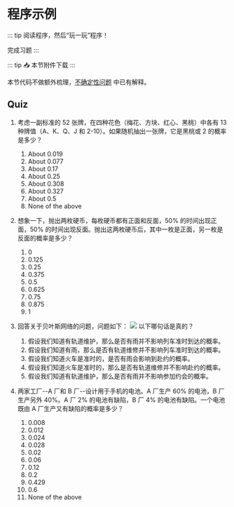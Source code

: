 # 程序示例

::: tip
阅读程序，然后“玩一玩”程序！

完成习题
:::

::: tip 📥
本节附件下载 <Download url="https://cdn.xyxsw.site/code/3-Lecture.zip"/>
:::

本节代码不做额外梳理，[不确定性问题](./4.3.3%E4%B8%8D%E7%A1%AE%E5%AE%9A%E6%80%A7%E9%97%AE%E9%A2%98.md) 中已有解释。

## Quiz

1. 考虑一副标准的 52 张牌，在四种花色（梅花、方块、红心、黑桃）中各有 13 种牌值（A、K、Q、J 和 2-10）。如果随机抽出一张牌，它是黑桃或 2 的概率是多少？
    1. About 0.019
    2. About 0.077
    3. About 0.17
    4. About 0.25
    5. About 0.308
    6. About 0.327
    7. About 0.5
    8. None of the above
2. 想象一下，抛出两枚硬币，每枚硬币都有正面和反面，50% 的时间出现正面，50% 的时间出现反面。抛出这两枚硬币后，其中一枚是正面，另一枚是反面的概率是多少？
    1. 0
    2. 0.125
    3. 0.25
    4. 0.375
    5. 0.5
    6. 0.625
    7. 0.75
    8. 0.875
    9. 1
3. 回答关于贝叶斯网络的问题，问题如下：
  ![](https://cdn.xyxsw.site/PUesbhgsFoiucAxWBKYcUUU3nMd.png)
  以下哪句话是真的？

    1. 假设我们知道有轨道维护，那么是否有雨并不影响列车准时到达的概率。
    2. 假设我们知道有雨，那么是否有轨道维修并不影响列车准时到达的概率。
    3. 假设我们知道火车是准时的，是否有雨会影响到赴约的概率。
    4. 假设我们知道火车是准时的，那么是否有轨道维修并不影响赴约的概率。
    5. 假设我们知道有轨道维护，那么是否有雨并不影响参加约会的概率。
4. 两家工厂--A 厂和 B 厂--设计用于手机的电池。A 厂生产 60% 的电池，B 厂生产另外 40%。A 厂 2% 的电池有缺陷，B 厂 4% 的电池有缺陷。一个电池既由 A 厂生产又有缺陷的概率是多少？
    1. 0.008
    2. 0.012
    3. 0.024
    4. 0.028
    5. 0.02
    6. 0.06
    7. 0.12
    8. 0.2
    9. 0.429
    10. 0.6
    11. None of the above
